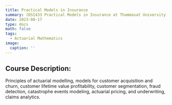 ```yaml
---
title: Practical Models in Insurance
summary: (DSI433 Practical Models in Insurance at Thammasat University) Principles of actuarial modelling models for customer acquisition and churn, customer lifetime value profitability, customer segmentation, fraud detection, catastrophe events modeling, actuarial pricing, and underwriting, claims analytics.
date: 2023-08-17
type: docs
math: false
tags:
  - Actuarial Mathematics
image:
  caption: ''
---
```


## Course Description:

Principles of actuarial modelling, models for customer acquisition and churn, customer lifetime
value profitability, customer segmentation, fraud detection, catastrophe events modeling,
actuarial pricing, and underwriting, claims analytics.

